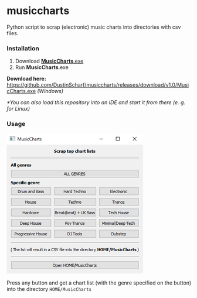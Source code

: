 # musiccharts
Python script to scrap (electronic) music charts into directories with csv files.

### Installation
1. Download [**MusicCharts**.exe](https://github.com/DustinScharf/musiccharts/releases/download/v1.0/MusicCharts.exe "Click to download")
2. Run **MusicCharts**.exe  

**Download here:** https://github.com/DustinScharf/musiccharts/releases/download/v1.0/MusicCharts.exe _(Windows)_  

_*You can also load this repository into an IDE and start it from there (e. g. for Linux)_

### Usage

![This image shows the GUI of musiccharts](window.png "The GUI")

Press any button and get a chart list (with the genre specified on the button) 
into the directory `HOME/MusicCharts`
